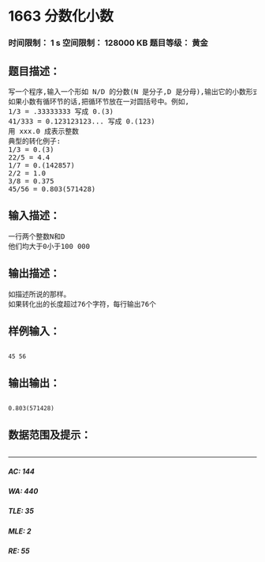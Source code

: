 # 1663 分数化小数   
### 时间限制： 1 s     空间限制： 128000 KB     题目等级： 黄金  
## 题目描述：  

<pre>
写一个程序,输入一个形如 N/D 的分数(N 是分子,D 是分母),输出它的小数形式。  
如果小数有循环节的话,把循环节放在一对圆括号中。例如,  
1/3 = .33333333 写成 0.(3)  
41/333 = 0.123123123... 写成 0.(123)  
用 xxx.0 成表示整数  
典型的转化例子:  
1/3 = 0.(3)  
22/5 = 4.4  
1/7 = 0.(142857)  
2/2 = 1.0  
3/8 = 0.375  
45/56 = 0.803(571428)
</pre>
  
  
## 输入描述：  

<pre>
一行两个整数N和D
他们均大于0小于100 000
</pre>
  
  
## 输出描述：  

<pre>
如描述所说的那样。
如果转化出的长度超过76个字符，每行输出76个
</pre>
  
  
## 样例输入：  

<pre><code>
45 56
</code></pre>
  
  
## 输出输出：  

<pre><code>
0.803(571428)
</code></pre>
  
  
## 数据范围及提示：  

<pre>
</pre>
  
  
***  

##### AC: 144  
##### WA: 440  
##### TLE: 35  
##### MLE: 2  
##### RE: 55  
